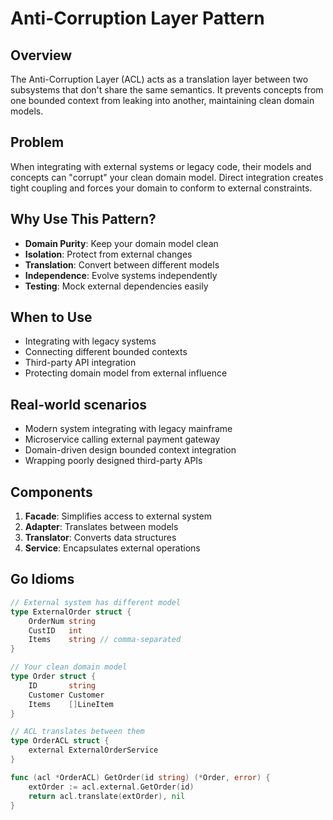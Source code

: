 # Anti-Corruption Layer Pattern

## Overview
The Anti-Corruption Layer (ACL) acts as a translation layer between two subsystems that don't share the same semantics. It prevents concepts from one bounded context from leaking into another, maintaining clean domain models.

## Problem
When integrating with external systems or legacy code, their models and concepts can "corrupt" your clean domain model. Direct integration creates tight coupling and forces your domain to conform to external constraints.

## Why Use This Pattern?
- **Domain Purity**: Keep your domain model clean
- **Isolation**: Protect from external changes
- **Translation**: Convert between different models
- **Independence**: Evolve systems independently
- **Testing**: Mock external dependencies easily

## When to Use
- Integrating with legacy systems
- Connecting different bounded contexts
- Third-party API integration
- Protecting domain model from external influence

## Real-world scenarios
- Modern system integrating with legacy mainframe
- Microservice calling external payment gateway
- Domain-driven design bounded context integration
- Wrapping poorly designed third-party APIs

## Components
1. **Facade**: Simplifies access to external system
2. **Adapter**: Translates between models
3. **Translator**: Converts data structures
4. **Service**: Encapsulates external operations

## Go Idioms
```go
// External system has different model
type ExternalOrder struct {
    OrderNum string
    CustID   int
    Items    string // comma-separated
}

// Your clean domain model
type Order struct {
    ID       string
    Customer Customer
    Items    []LineItem
}

// ACL translates between them
type OrderACL struct {
    external ExternalOrderService
}

func (acl *OrderACL) GetOrder(id string) (*Order, error) {
    extOrder := acl.external.GetOrder(id)
    return acl.translate(extOrder), nil
}
```
